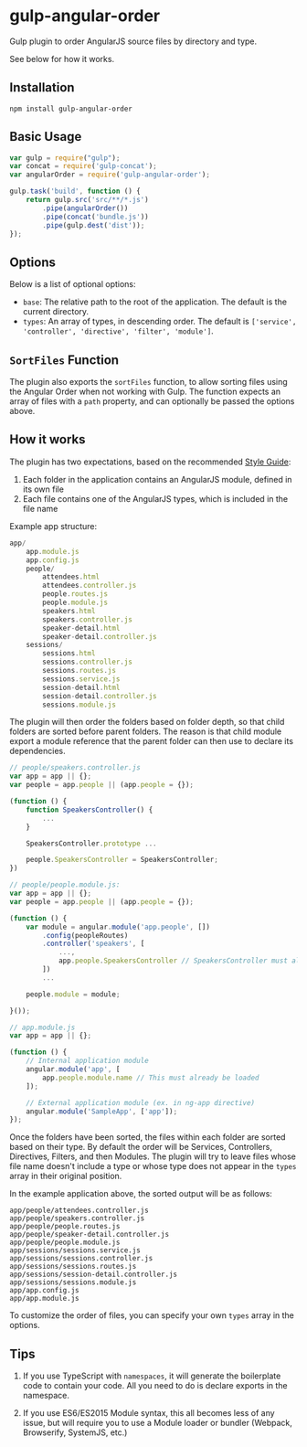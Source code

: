 # gulp-angular-order

Gulp plugin to order AngularJS source files by directory and type.

See below for how it works.

## Installation

    npm install gulp-angular-order

## Basic Usage

```javascript
var gulp = require("gulp");
var concat = require('gulp-concat');
var angularOrder = require('gulp-angular-order');

gulp.task('build', function () {
    return gulp.src('src/**/*.js')
        .pipe(angularOrder())
        .pipe(concat('bundle.js'))
        .pipe(gulp.dest('dist'));
});
```

## Options

Below is a list of optional options:

-   `base`: The relative path to the root of the application. The default is the current directory.
-   `types`: An array of types, in descending order. The default is `['service', 'controller', 'directive', 'filter', 'module']`.

## `SortFiles` Function

The plugin also exports the `sortFiles` function, to allow sorting files using the Angular Order when not working with Gulp. The function expects an array of files with a `path` property, and can optionally be passed the options above.

## How it works

The plugin has two expectations, based on the recommended [Style Guide](https://github.com/johnpapa/angular-styleguide/blob/master/a1/README.md):

1.  Each folder in the application contains an AngularJS module, defined in its own file
2.  Each file contains one of the AngularJS types, which is included in the file name

Example app structure:

```javascript
app/
    app.module.js
    app.config.js
    people/
        attendees.html
        attendees.controller.js
        people.routes.js
        people.module.js
        speakers.html
        speakers.controller.js
        speaker-detail.html
        speaker-detail.controller.js
    sessions/
        sessions.html
        sessions.controller.js
        sessions.routes.js
        sessions.service.js
        session-detail.html
        session-detail.controller.js
        sessions.module.js
```

The plugin will then order the folders based on folder depth, so that child folders are sorted before parent folders. The reason is that child module export a module reference that the parent folder can then use to declare its dependencies.

```javascript
// people/speakers.controller.js
var app = app || {};
var people = app.people || (app.people = {});

(function () {
    function SpeakersController() {
        ...
    }

    SpeakersController.prototype ...

    people.SpeakersController = SpeakersController;
})

// people/people.module.js:
var app = app || {};
var people = app.people || (app.people = {});

(function () {
    var module = angular.module('app.people', [])
        .config(peopleRoutes)
        .controller('speakers', [
            ...,
            app.people.SpeakersController // SpeakersController must already be loaded
        ])
        ...

    people.module = module;

}());

// app.module.js
var app = app || {};

(function () {
    // Internal application module
    angular.module('app', [
        app.people.module.name // This must already be loaded
    ]);

    // External application module (ex. in ng-app directive)
    angular.module('SampleApp', ['app']);
});
```

Once the folders have been sorted, the files within each folder are sorted based on their type. By default the order will be Services, Controllers, Directives, Filters, and then Modules. The plugin will try to leave files whose file name doesn't include a type or whose type does not appear in the `types` array in their original position.

In the example application above, the sorted output will be as follows:

    app/people/attendees.controller.js
    app/people/speakers.controller.js
    app/people/people.routes.js
    app/people/speaker-detail.controller.js
    app/people/people.module.js
    app/sessions/sessions.service.js
    app/sessions/sessions.controller.js
    app/sessions/sessions.routes.js
    app/sessions/session-detail.controller.js
    app/sessions/sessions.module.js
    app/app.config.js
    app/app.module.js

To customize the order of files, you can specify your own `types` array in the options.

## Tips

1.  If you use TypeScript with `namespaces`, it will generate the boilerplate code to contain your code. All you need to do is declare exports in the namespace.

2.  If you use ES6/ES2015 Module syntax, this all becomes less of any issue, but will require you to use a Module loader or bundler (Webpack, Browserify, SystemJS, etc.)

